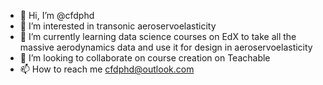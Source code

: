 - 👋 Hi, I’m @cfdphd
- 👀 I’m interested in transonic aeroservoelasticity
- 🌱 I’m currently learning data science courses on EdX to take all the massive aerodynamics data and use it for design in aeroservoelasticity
- 💞️ I’m looking to collaborate on course creation on Teachable
- 📫 How to reach me cfdphd@outlook.com

<!---
cfdphd/cfdphd is a ✨ special ✨ repository because its `README.md` (this file) appears on your GitHub profile.
You can click the Preview link to take a look at your changes.
--->
